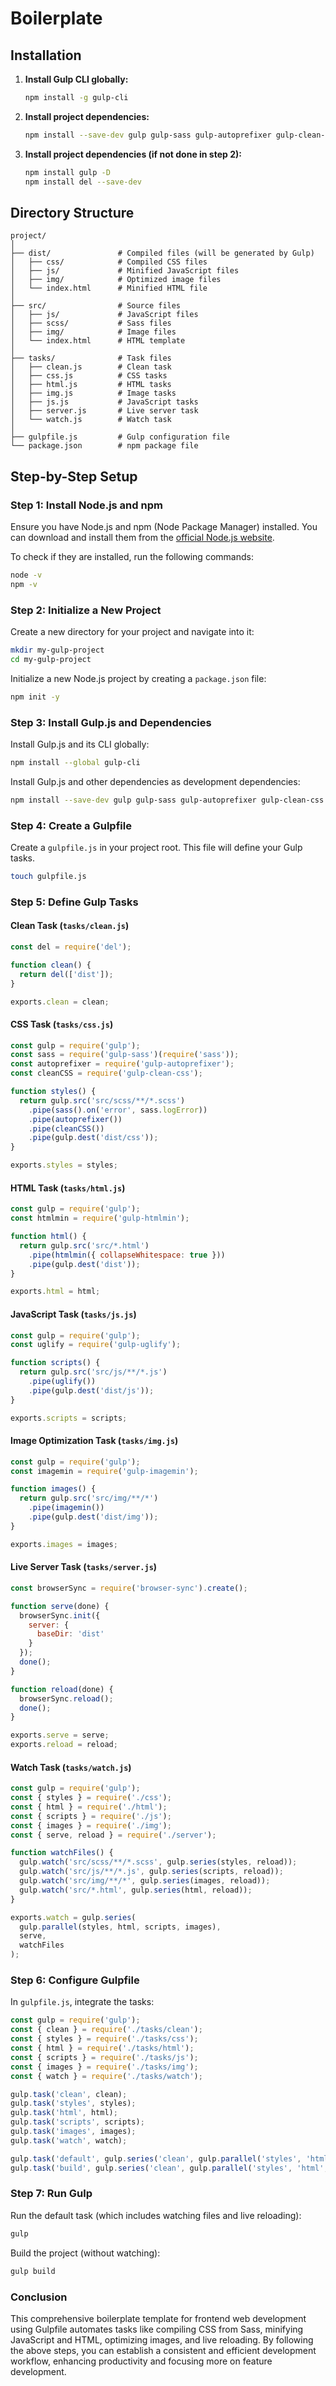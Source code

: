 # Boilerplate

## Installation

1. **Install Gulp CLI globally:**

   ```bash
   npm install -g gulp-cli
   ```

2. **Install project dependencies:**

   ```bash
   npm install --save-dev gulp gulp-sass gulp-autoprefixer gulp-clean-css gulp-uglify gulp-imagemin gulp-htmlmin browser-sync del
   ```

3. **Install project dependencies (if not done in step 2):**

   ```bash
   npm install gulp -D
   npm install del --save-dev
   ```

## Directory Structure

```plaintext
project/
│
├── dist/               # Compiled files (will be generated by Gulp)
│   ├── css/            # Compiled CSS files
│   ├── js/             # Minified JavaScript files
│   ├── img/            # Optimized image files
│   └── index.html      # Minified HTML file
│
├── src/                # Source files
│   ├── js/             # JavaScript files
│   ├── scss/           # Sass files
│   ├── img/            # Image files
│   └── index.html      # HTML template
│
├── tasks/              # Task files
│   ├── clean.js        # Clean task
│   ├── css.js          # CSS tasks
│   ├── html.js         # HTML tasks
│   ├── img.js          # Image tasks
│   ├── js.js           # JavaScript tasks
│   ├── server.js       # Live server task
│   └── watch.js        # Watch task
│
├── gulpfile.js         # Gulp configuration file
└── package.json        # npm package file
```

## Step-by-Step Setup

### Step 1: Install Node.js and npm

Ensure you have Node.js and npm (Node Package Manager) installed. You can download and install them from the [official Node.js website](https://nodejs.org/).

To check if they are installed, run the following commands:

```bash
node -v
npm -v
```

### Step 2: Initialize a New Project

Create a new directory for your project and navigate into it:

```bash
mkdir my-gulp-project
cd my-gulp-project
```

Initialize a new Node.js project by creating a `package.json` file:

```bash
npm init -y
```

### Step 3: Install Gulp.js and Dependencies

Install Gulp.js and its CLI globally:

```bash
npm install --global gulp-cli
```

Install Gulp.js and other dependencies as development dependencies:

```bash
npm install --save-dev gulp gulp-sass gulp-autoprefixer gulp-clean-css gulp-uglify gulp-imagemin gulp-htmlmin browser-sync del
```

### Step 4: Create a Gulpfile

Create a `gulpfile.js` in your project root. This file will define your Gulp tasks.

```bash
touch gulpfile.js
```

### Step 5: Define Gulp Tasks

#### Clean Task (`tasks/clean.js`)

```javascript
const del = require('del');

function clean() {
  return del(['dist']);
}

exports.clean = clean;
```

#### CSS Task (`tasks/css.js`)

```javascript
const gulp = require('gulp');
const sass = require('gulp-sass')(require('sass'));
const autoprefixer = require('gulp-autoprefixer');
const cleanCSS = require('gulp-clean-css');

function styles() {
  return gulp.src('src/scss/**/*.scss')
    .pipe(sass().on('error', sass.logError))
    .pipe(autoprefixer())
    .pipe(cleanCSS())
    .pipe(gulp.dest('dist/css'));
}

exports.styles = styles;
```

#### HTML Task (`tasks/html.js`)

```javascript
const gulp = require('gulp');
const htmlmin = require('gulp-htmlmin');

function html() {
  return gulp.src('src/*.html')
    .pipe(htmlmin({ collapseWhitespace: true }))
    .pipe(gulp.dest('dist'));
}

exports.html = html;
```

#### JavaScript Task (`tasks/js.js`)

```javascript
const gulp = require('gulp');
const uglify = require('gulp-uglify');

function scripts() {
  return gulp.src('src/js/**/*.js')
    .pipe(uglify())
    .pipe(gulp.dest('dist/js'));
}

exports.scripts = scripts;
```

#### Image Optimization Task (`tasks/img.js`)

```javascript
const gulp = require('gulp');
const imagemin = require('gulp-imagemin');

function images() {
  return gulp.src('src/img/**/*')
    .pipe(imagemin())
    .pipe(gulp.dest('dist/img'));
}

exports.images = images;
```

#### Live Server Task (`tasks/server.js`)

```javascript
const browserSync = require('browser-sync').create();

function serve(done) {
  browserSync.init({
    server: {
      baseDir: 'dist'
    }
  });
  done();
}

function reload(done) {
  browserSync.reload();
  done();
}

exports.serve = serve;
exports.reload = reload;
```

#### Watch Task (`tasks/watch.js`)

```javascript
const gulp = require('gulp');
const { styles } = require('./css');
const { html } = require('./html');
const { scripts } = require('./js');
const { images } = require('./img');
const { serve, reload } = require('./server');

function watchFiles() {
  gulp.watch('src/scss/**/*.scss', gulp.series(styles, reload));
  gulp.watch('src/js/**/*.js', gulp.series(scripts, reload));
  gulp.watch('src/img/**/*', gulp.series(images, reload));
  gulp.watch('src/*.html', gulp.series(html, reload));
}

exports.watch = gulp.series(
  gulp.parallel(styles, html, scripts, images),
  serve,
  watchFiles
);
```

### Step 6: Configure Gulpfile

In `gulpfile.js`, integrate the tasks:

```javascript
const gulp = require('gulp');
const { clean } = require('./tasks/clean');
const { styles } = require('./tasks/css');
const { html } = require('./tasks/html');
const { scripts } = require('./tasks/js');
const { images } = require('./tasks/img');
const { watch } = require('./tasks/watch');

gulp.task('clean', clean);
gulp.task('styles', styles);
gulp.task('html', html);
gulp.task('scripts', scripts);
gulp.task('images', images);
gulp.task('watch', watch);

gulp.task('default', gulp.series('clean', gulp.parallel('styles', 'html', 'scripts', 'images'), 'watch'));
gulp.task('build', gulp.series('clean', gulp.parallel('styles', 'html', 'scripts', 'images')));
```

### Step 7: Run Gulp

Run the default task (which includes watching files and live reloading):

```bash
gulp
```

Build the project (without watching):

```bash
gulp build
```

### Conclusion

This comprehensive boilerplate template for frontend web development using Gulpfile automates tasks like compiling CSS from Sass, minifying JavaScript and HTML, optimizing images, and live reloading. By following the above steps, you can establish a consistent and efficient development workflow, enhancing productivity and focusing more on feature development.
